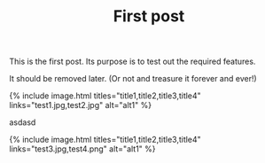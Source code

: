 ﻿---
layout: post
title: First post
categories:
  - Test
tags:
  - Test
---

This is the first post. Its purpose is to test out the required features. 

It should be removed later. (Or not and treasure it forever and ever!)

{% include image.html titles="title1,title2,title3,title4" links="test1.jpg,test2.jpg" alt="alt1" %}

asdasd

{% include image.html titles="title1,title2,title3,title4" links="test3.jpg,test4.png" alt="alt1" %}
